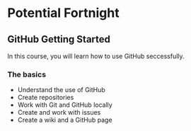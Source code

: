 # Potential Fortnight

## GitHub Getting Started
In this course, you will learn how to use GitHub seccessfully.

### The basics
* Understand the use of GitHub
* Create repositories
* Work with Git and GitHub locally
* Create and work with issues
* Create a wiki and a GitHub page
